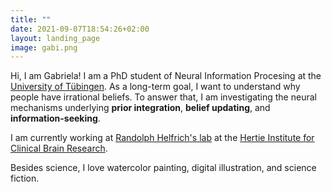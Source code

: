 ```yaml
---
title: ""
date: 2021-09-07T18:54:26+02:00
layout: landing_page
image: gabi.png
---
```

Hi, I am Gabriela! I am a PhD student of Neural Information Procesing at the <a href='https://www.neuroschool-tuebingen.de/'>University of Tübingen</a>.
As a long-term goal, I want to understand why people have irrational beliefs. 
To answer that, I am investigating the neural mechanisms underlying **prior integration**, **belief updating**, and **information-seeking**.

I am currently working at <a href='https://helfrich-lab.com/'>Randolph Helfrich's lab</a> at the <a href='https://www.hih-tuebingen.de/en/'>Hertie Institute for Clinical Brain Research</a>.

Besides science, I love watercolor painting, digital illustration, and science fiction.
 

